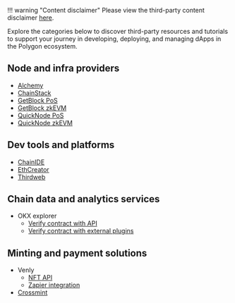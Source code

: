 !!! warning "Content disclaimer"
    Please view the third-party content disclaimer [here](https://github.com/0xPolygon/polygon-docs/blob/main/CONTENT_DISCLAIMER.md).

Explore the categories below to discover third-party resources and tutorials to support your journey in developing, deploying, and managing dApps in the Polygon ecosystem.

## Node and infra providers

- [Alchemy](https://www.alchemy.com/dapps/polygon-smart-contract-template)
- [ChainStack](https://docs.chainstack.com/docs/polygon-tooling)
- [GetBlock PoS](https://getblock.io/nodes/matic/)
- [GetBlock zkEVM](https://getblock.io/nodes/polygon-zkevm/)
- [QuickNode PoS](https://www.quicknode.com/docs/polygon)
- [QuickNode zkEVM](https://www.quicknode.com/docs/polygon-zkevm)

## Dev tools and platforms

- [ChainIDE](https://chainide.gitbook.io/chainide-english-1/ethereum-ide-1/6.-polygon-ide)
- [EthCreator](https://www.ethcreator.com/)
- [Thirdweb](https://portal.thirdweb.com/contracts)

## Chain data and analytics services

- OKX explorer
    - [Verify contract with API](https://www.oklink.com/docs/en#on-chain-tools-contract-verification)
    - [Verify contract with external plugins](https://www.oklink.com/docs/en/#on-chain-tools-contract-verification-plugins)

## Minting and payment solutions

- Venly
    - [NFT API](https://docs.venly.io/docs/nft-api-getting-started)
    - [Zapier integration](https://docs.venly.io/docs/zapier-integration)
- [Crossmint](https://blog.crossmint.com/how-to-create-and-mint-nfts-on-polygon/)